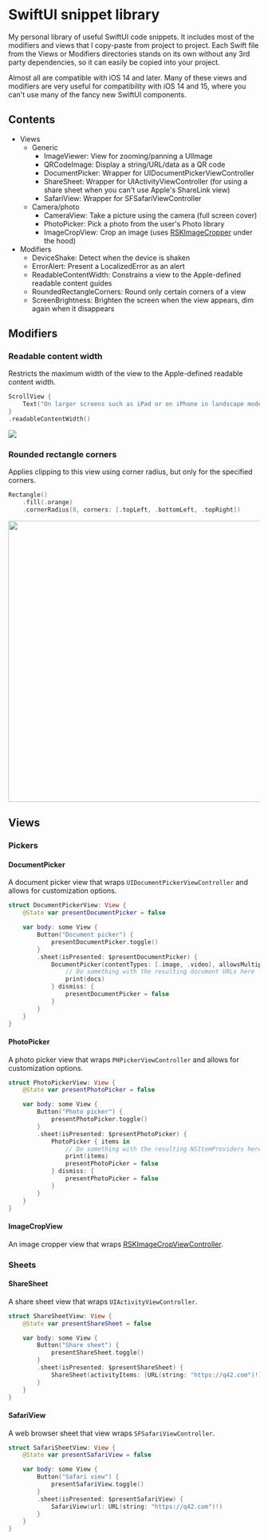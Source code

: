 # SwiftUI snippet library

My personal library of useful SwiftUI code snippets.
It includes most of the modifiers and views that I copy-paste from project to project.
Each Swift file from the Views or Modifiers directories stands on its own without any 3rd party dependencies, so it can easily be copied into your project.

Almost all are compatible with iOS 14 and later. Many of these views and modifiers are very useful for compatibility with iOS 14 and 15, where you can't use many of the fancy new SwiftUI components.

## Contents

* Views
    * Generic
        * ImageViewer: View for zooming/panning a UIImage
        * QRCodeImage: Display a string/URL/data as a QR code
        * DocumentPicker: Wrapper for UIDocumentPickerViewController
        * ShareSheet: Wrapper for UIActivityViewController (for using a share sheet when you can't use Apple's ShareLink view)
        * SafariView: Wrapper for SFSafariViewController
    * Camera/photo
        * CameraView: Take a picture using the camera (full screen cover)
        * PhotoPicker: Pick a photo from the user's Photo library
        * ImageCropView: Crop an image (uses [RSKImageCropper](https://github.com/ruslanskorb/RSKImageCropper) under the hood)
* Modifiers
    * DeviceShake: Detect when the device is shaken
    * ErrorAlert: Present a LocalizedError as an alert
    * ReadableContentWidth: Constrains a view to the Apple-defined readable content guides
    * RoundedRectangleCorners: Round only certain corners of a view
    * ScreenBrightness: Brighten the screen when the view appears, dim again when it disappears

## Modifiers

### Readable content width

Restricts the maximum width of the view to the Apple-defined readable content width.

```swift
ScrollView {
    Text("On larger screens such as iPad or on iPhone in landscape mode, this view's width is restricted to the readable content guides.")
}
.readableContentWidth()
```

<img src="https://user-images.githubusercontent.com/477710/236678938-84c06253-0668-40c7-a63d-fd67df3bd1ab.png">

### Rounded rectangle corners

Applies clipping to this view using corner radius, but only for the specified corners.

```swift
Rectangle()
    .fill(.orange)
    .cornerRadius(8, corners: [.topLeft, .bottomLeft, .topRight])
```

<img width="564" src="https://user-images.githubusercontent.com/477710/236678948-a7feffe4-980f-4102-8d0e-dca1ce8d046a.png">

## Views

### Pickers

#### DocumentPicker

A document picker view that wraps `UIDocumentPickerViewController` and allows for customization options.

```swift
struct DocumentPickerView: View {
    @State var presentDocumentPicker = false

    var body: some View {
        Button("Document picker") {
            presentDocumentPicker.toggle()
        }
        .sheet(isPresented: $presentDocumentPicker) {
            DocumentPicker(contentTypes: [.image, .video], allowsMultipleSelection: true) { docs in
                // Do something with the resulting document URLs here
                print(docs)
            } dismiss: {
                presentDocumentPicker = false
            }
        }
    }
}
```

#### PhotoPicker

A photo picker view that wraps `PHPickerViewController` and allows for customization options.

```swift
struct PhotoPickerView: View {
    @State var presentPhotoPicker = false

    var body: some View {
        Button("Photo picker") {
            presentPhotoPicker.toggle()
        }
        .sheet(isPresented: $presentPhotoPicker) {
            PhotoPicker { items in
                // Do something with the resulting NSItemProviders here
                print(items) 
                presentPhotoPicker = false
            } dismiss: {
                presentPhotoPicker = false
            }
        }
    }
}
```

#### ImageCropView

An image cropper view that wraps [RSKImageCropViewController](https://github.com/ruslanskorb/RSKImageCropper).

### Sheets

#### ShareSheet

A share sheet view that wraps `UIActivityViewController`.

```swift
struct ShareSheetView: View {
    @State var presentShareSheet = false

    var body: some View {
        Button("Share sheet") {
            presentShareSheet.toggle()
        }
        .sheet(isPresented: $presentShareSheet) {
            ShareSheet(activityItems: [URL(string: "https://q42.com")!])
        }
    }
}
```

#### SafariView

A web browser sheet that view wraps `SFSafariViewController`.

```swift
struct SafariSheetView: View {
    @State var presentSafariView = false

    var body: some View {
        Button("Safari view") {
            presentSafariView.toggle()
        }
        .sheet(isPresented: $presentSafariView) {
            SafariView(url: URL(string: "https://q42.com")!)
        }
    }
}
```
